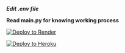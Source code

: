 ***Edit .env file***

**Read main.py for knowing working process**

[![Deploy to Render](https://render.com/images/deploy-to-render-button.svg)](https://render.com/deploy)

[![Deploy to Heroku](https://www.herokucdn.com/deploy/button.svg)](https://heroku.com/deploy?template=https://github.com/ankitbgp9006/Caption-changer.git)
